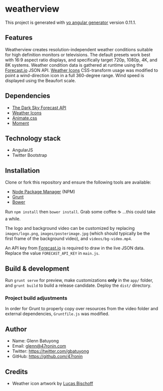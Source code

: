 # weatherview

This project is generated with [yo angular generator](https://github.com/yeoman/generator-angular)
version 0.11.1.

## Features

Weatherview creates resolution-independent weather conditions suitable for high definition monitors or televisions. The default presets work best with 16:9 aspect ratio displays, and specifically target 720p, 1080p, 4K, and 8K systems. Weather condition data is gathered at runtime using the [Forecast.io](http://forecast.io/) JSON API. [Weather Icons](https://github.com/erikflowers/weather-icons) CSS-transform usage was modified to point a wind-direction icon in a full 360-degree range. Wind speed is displayed using the Beaufort scale.

## Dependencies

- [The Dark Sky Forecast API](https://developer.forecast.io/)
- [Weather Icons](https://github.com/erikflowers/weather-icons)
- [Animate.css](https://github.com/daneden/animate.css)
- [Moment](https://github.com/moment/moment)

## Technology stack

- AngularJS
- Twitter Bootstrap

## Installation

Clone or fork this repository and ensure the following tools are available:
- [Node Package Manager](https://www.npmjs.com/) (NPM)
- [Grunt](http://gruntjs.com/)
- [Bower](http://bower.io/)

Run `npm install` then `bower install`. Grab some coffee :coffee: …this could take a while.

The logo and background video can be customized by replacing `images/logo.png`, `images/posterimage.jpg` (which should typically be the first frame of the background video), and `videos/bg-video.mp4`.

An API key from [Forecast.io](https://developer.forecast.io/) is required to draw in the live JSON data. Replace the value `FORECAST_API_KEY` in `main.js`.

## Build & development

Run `grunt serve` for preview, make customizations **only** in the `app/` folder, and `grunt build` to build a release candidate. Deploy the `dist/` directory.

### Project build adjustments

In order for Grunt to properly copy over resources from the video folder and external dependencies, `Gruntfile.js` was modified.

## Author

- Name: Glenn Batuyong
- Email: glenn@47ronin.com
- Twitter: https://twitter.com/gbatuyong
- GitHub: https://github.com/47ronin

## Credits

- Weather icon artwork by [Lucas Bischoff](https://www.twitter.com/artill)
